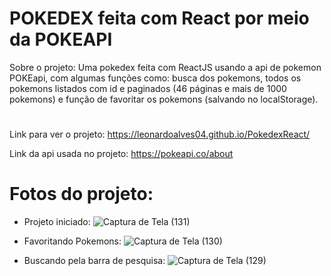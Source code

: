 # POKEDEX feita com React por meio da POKEAPI

Sobre o projeto: Uma pokedex feita com ReactJS usando a api de pokemon POKEapi, com algumas funções como: busca dos pokemons, todos os pokemons listados com id e paginados (46 páginas e mais de 1000 pokemons) e função de favoritar os pokemons (salvando no localStorage).
#
Link para ver o projeto: https://leonardoalves04.github.io/PokedexReact/

Link da api usada no projeto: https://pokeapi.co/about

# Fotos do projeto:

* Projeto iniciado:
![Captura de Tela (131)](https://user-images.githubusercontent.com/69488943/214575312-12c34961-89c2-4fb4-93fc-e34e890dac2e.png)

* Favoritando Pokemons:
![Captura de Tela (130)](https://user-images.githubusercontent.com/69488943/214575319-f7073638-021c-499f-b8f7-df5ca017b6ef.png)

* Buscando pela barra de pesquisa:
![Captura de Tela (129)](https://user-images.githubusercontent.com/69488943/214574808-a576d1f0-6d6e-4696-8aee-917e9bbf4d00.png)

